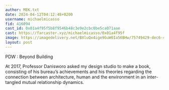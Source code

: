 ```yaml
---
author: MEK.txt
date: 2024-04-12T04:12:48+0200
username: michaelmicasso
fid: 416094
cast_id: 0x01a4f95f5b8f9546b48c3e9e2cbc0be5ca071aae
cast: https://farcaster.xyz/michaelmicasso/0x01a4f95f
image: https://imagedelivery.net/BXluQx4ige9GuW0Ia56BHw/75749429-dec6-47a1-eef5-7325cae6b700/original
layout: post
---
```


PDW : Beyond Building

At 2017, Professor Danisworo asked my design studio to make a book, consisting of his bureau’s achievements and his theories regarding the connection between architecture, human and the environment in an inter-tangled mutual relationship dynamics.

<img src='https://imagedelivery.net/BXluQx4ige9GuW0Ia56BHw/75749429-dec6-47a1-eef5-7325cae6b700/original' alt='' referrerpolicy='no-referrer'/>
<img src='https://imagedelivery.net/BXluQx4ige9GuW0Ia56BHw/937ef8f1-9e97-4d82-02a5-50fa5256fb00/original' alt='' referrerpolicy='no-referrer'/>
